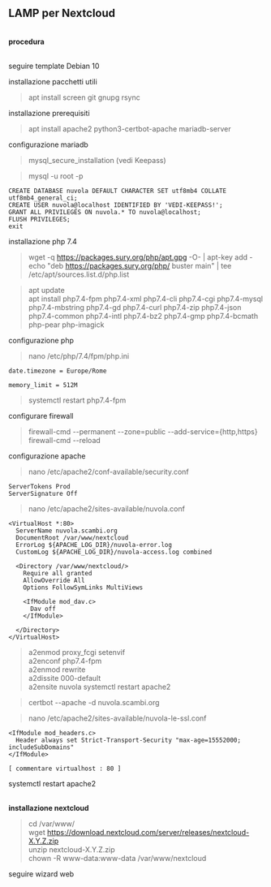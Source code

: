## LAMP per Nextcloud

<br/> **procedura**

<br/> seguire template Debian 10

installazione pacchetti utili
>apt install screen git gnupg rsync

installazione prerequisiti
>apt install apache2 python3-certbot-apache mariadb-server

configurazione mariadb
>mysql_secure_installation  (vedi Keepass)

>mysql -u root -p

    CREATE DATABASE nuvola DEFAULT CHARACTER SET utf8mb4 COLLATE utf8mb4_general_ci;
    CREATE USER nuvola@localhost IDENTIFIED BY 'VEDI-KEEPASS!';
    GRANT ALL PRIVILEGES ON nuvola.* TO nuvola@localhost;
    FLUSH PRIVILEGES;
    exit

installazione php 7.4
>wget -q https://packages.sury.org/php/apt.gpg -O- | apt-key add -  
>echo "deb https://packages.sury.org/php/ buster main" | tee /etc/apt/sources.list.d/php.list  

>apt update  
>apt install php7.4-fpm php7.4-xml php7.4-cli php7.4-cgi php7.4-mysql php7.4-mbstring php7.4-gd php7.4-curl php7.4-zip php7.4-json php7.4-common php7.4-intl php7.4-bz2 php7.4-gmp php7.4-bcmath php-pear php-imagick  

configurazione php
>nano /etc/php/7.4/fpm/php.ini

    date.timezone = Europe/Rome

    memory_limit = 512M

>systemctl restart php7.4-fpm

configurare firewall
>firewall-cmd --permanent --zone=public --add-service={http,https}  
>firewall-cmd --reload

configurazione apache

>nano /etc/apache2/conf-available/security.conf

    ServerTokens Prod
    ServerSignature Off

>nano /etc/apache2/sites-available/nuvola.conf

    <VirtualHost *:80>
      ServerName nuvola.scambi.org
      DocumentRoot /var/www/nextcloud
      ErrorLog ${APACHE_LOG_DIR}/nuvola-error.log
      CustomLog ${APACHE_LOG_DIR}/nuvola-access.log combined

      <Directory /var/www/nextcloud/>
        Require all granted
        AllowOverride All
        Options FollowSymLinks MultiViews

        <IfModule mod_dav.c>
          Dav off
        </IfModule>

      </Directory>
    </VirtualHost>

>a2enmod proxy_fcgi setenvif  
>a2enconf php7.4-fpm  
>a2enmod rewrite  
>a2dissite 000-default  
>a2ensite nuvola
>systemctl restart apache2

>certbot --apache -d nuvola.scambi.org

>nano /etc/apache2/sites-available/nuvola-le-ssl.conf

    <IfModule mod_headers.c>
      Header always set Strict-Transport-Security "max-age=15552000; includeSubDomains"
    </IfModule>

    [ commentare virtualhost : 80 ]

systemctl restart apache2

<br/> **installazione nextcloud**

>cd /var/www/  
>wget https://download.nextcloud.com/server/releases/nextcloud-X.Y.Z.zip  
>unzip nextcloud-X.Y.Z.zip  
>chown -R www-data:www-data /var/www/nextcloud  

seguire wizard web
